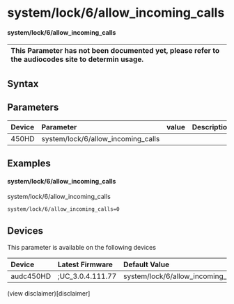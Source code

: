 ﻿---
description: system/lock/6/allow_incoming_calls
search: false
---

# system/lock/6/allow_incoming_calls

#### system/lock/6/allow_incoming_calls


| This Parameter has not been documented yet, please refer to the audiocodes site to determin usage.  | 
| :--- |

## Syntax

## Parameters
|Device|Parameter|value|Description|
|:---|:---|:---|:---|
| 450HD | system/lock/6/allow_incoming_calls |  |  |

## Examples
#### system/lock/6/allow_incoming_calls

system/lock/6/allow_incoming_calls

```
system/lock/6/allow_incoming_calls=0
```

## Devices
This parameter is available on the following devices

| Device | Latest Firmware | Default Value |
|:---|:---|:---|
| audc450HD | ;UC_3.0.4.111.77 | system/lock/6/allow_incoming_calls=0 

(view disclaimer)[disclaimer]
